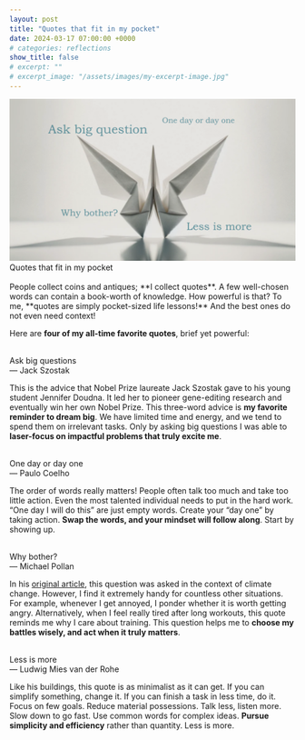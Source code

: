 ```yaml
---
layout: post
title: "Quotes that fit in my pocket"
date: 2024-03-17 07:00:00 +0000
# categories: reflections
show_title: false
# excerpt: ""
# excerpt_image: "/assets/images/my-excerpt-image.jpg"
---
```

<div class="image-with-text-2">
  <img src="/assets/images/posts/2024-03-17-pocked-sized-quotes/quotes_1.png" alt="Quotes that fit in my pocket">
  <div class="image-text"> <!-- Custom color here -->
    <div class="main-title"> Quotes that fit in my pocket</div>
  </div>
</div>
<br>
People collect coins and antiques; **I collect quotes**.
A few well-chosen words can contain a book-worth of knowledge. 
How powerful is that? 
To me, **quotes are simply pocket-sized life lessons!** 
And the best ones do not even need context!

Here are **four of my all-time favorite quotes**, brief yet powerful:

<br>
<div class="quote-container">
  <div class="quote">
    Ask big questions
  </div>
  <div class="quote-author">
    — Jack Szostak
  </div>
</div>

This is the advice that Nobel Prize laureate Jack Szostak gave to his young student Jennifer Doudna.
It led her to pioneer gene-editing research and eventually win her own Nobel Prize.
This three-word advice is **my favorite reminder to dream big**.
We have limited time and energy, and we tend to spend them on irrelevant tasks.
Only by asking big questions I was able to **laser-focus on impactful problems that truly excite me**.

<br>
<div class="quote-container">
  <div class="quote">
    One day or day one
  </div>
  <div class="quote-author">
    — Paulo Coelho
  </div>
</div>

The order of words really matters!
People often talk too much and take too little action.
Even the most talented individual needs to put in the hard work.
“One day I will do this” are just empty words.
Create your “day one” by taking action.
**Swap the words, and your mindset will follow along**.
Start by showing up.

<br>
<div class="quote-container">
  <div class="quote">
    Why bother?
  </div>
  <div class="quote-author">
    — Michael Pollan
  </div>
</div>

In his [original article](https://michaelpollan.com/articles-archive/why-bother/), this question was asked in the context of climate change. 
However, I find it extremely handy for countless other situations. 
For example, whenever I get annoyed, I ponder whether it is worth getting angry. 
Alternatively, when I feel really tired after long workouts, this quote reminds me why I care about training. 
This question helps me to **choose my battles wisely, and act when it truly matters**.


<br>
<div class="quote-container">
  <div class="quote">
    Less is more
  </div>
  <div class="quote-author">
    — Ludwig Mies van der Rohe
  </div>
</div>

Like his buildings, this quote is as minimalist as it can get.
If you can simplify something, change it.
If you can finish a task in less time, do it.
Focus on few goals.
Reduce material possessions.
Talk less, listen more.
Slow down to go fast.
Use common words for complex ideas.
**Pursue simplicity and efficiency** rather than quantity.
Less is more.